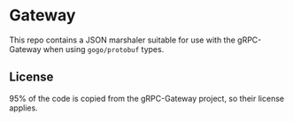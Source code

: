 # Gateway

This repo contains a JSON marshaler suitable for use with the gRPC-Gateway when
using `gogo/protobuf` types.

## License

95% of the code is copied from the gRPC-Gateway project, so their license
applies.
